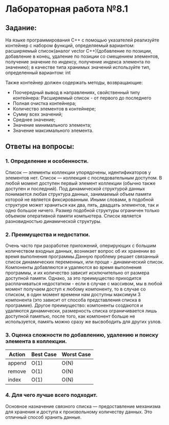 # Лабораторная работа №8.1

## Задание: 

На языке программирования С++ с помощью указателей реализуйте контейнер с набором функций, определяемый вариантом: расширяемый список(аналог vector С++)(добавление по позиции, добавление в конец, удаление по позиции со смещением элементов, получение значение по индексу, получение индекса элемента по значению); в качестве типа хранимых значений используйте тип, определенный вариантом: int

Также контейнер должен содержать методы, возвращающие:

* Поочередный вывод в направлениях, свойственный типу контейнера:
Расширяемый список - от первого до последнего
* Полная очистка контейнера;
* Количество элементов в контейнере;
* Сумму всех значений;
* Среднее значение;
* Значение минимального элемента;
* Значение максимального элемента.

## Ответы на вопросы:

### 1. Определение и особенности.

Список — элементы коллекции упорядочены, идентификаторов у элементов нет. Список — коллекция с последовательным доступом. В любой момент доступен первый элемент коллекции (обычно также доступен и последний).
Под динамической структурой данных понимается любая структура данных, занимаемый объем памяти которой не является фиксированным. Иными словами, в подобной структуре может храниться как два, пять, двадцать элементов, так и одно большое ничего. Размер подобной структуры ограничен только объемом оперативной памяти компьютера. 
Список является разновидностью динамической структуры.

### 2. Преимущества и недостатки.

Очень часто при разработке приложений, оперирующих с большим количеством входных данных, возникает вопрос об их хранении во время выполнения программы.Данную проблему решает связанный список динамических переменных, или проще - динамический список. Компоненты добавляются и удаляются во время выполнения программы, и их количество зависит исключительно от размера доступной памяти. Однако, за это преимущество приходится расплачиваться недостатком - если в случае с массивом, мы в любой момент получаем доступ к любому компоненту, то в случае со списком, в один момент времени нам доступны максимум 3 компонента (это зависит от способа представления списка в программе). Другое преимущество: компоненты создаются и удаляются динамически, размерность списка ограничивается лишь доступной памятью, после того, как компонент больше не используется, память можно сразу же высвободить для других узлов.

### 3. Оценка сложности по добавлению, удалению и поиску элемента в коллекции.

Action | Best Case | Worst Case
------ | --------- | ----------
append | O(1)      | O(N)
remove | O(1)      | O(N)
index  | O(1)      | O(N)

### 4. Для чего лучше всего подходит.

Основное назначение связного списка — предоставление механизма для хранения и доступа к произвольному количеству данных. Это отличный способ хранить данные. 
